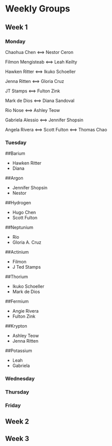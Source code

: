 # Weekly Groups

## Week 1

### Monday

Chaohua Chen <==> Nestor Ceron

Filmon Mengisteab <==> Leah Keilty

Hawken Ritter <==> Ikuko Schoeller

Jenna Ritten <==> Gloria Cruz

JT Stamps <==> Fulton Zink

Mark de Dios <==> Diana Sandoval

Rio Nose <==> Ashley Teow

Gabriela Alessio <==> Jennifer Shopsin

Angela Rivera <==> Scott Fulton <==> Thomas Chao

### Tuesday

##Barium
  * Hawken Ritter
  * Diana
  
  ##Argon
  * Jennifer Shopsin
  * Nestor
  
  ##Hydrogen
  * Hugo Chen
  * Scott Fulton
  
  ##Neptunium
  * Rio
  * Gloria A. Cruz
  
  ##Actinium
  * Filmon
  * J Ted Stamps
  
  ##Thorium
  * Ikuko Schoeller
  * Mark de Dios
  
  ##Fermium
  * Angie Rivera
  * Fulton Zink
  
  ##Krypton
  * Ashley Teow
  * Jenna Ritten
  
  ##Potassium
  * Leah
  * Gabriela
  
  
### Wednesday
### Thursday
### Friday

## Week 2

## Week 3
